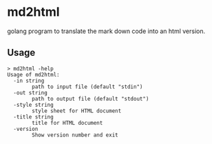 md2html
=======

golang program to translate the mark down code into an html
version.

Usage
-----

```
> md2html -help
Usage of md2html:
  -in string
    	path to input file (default "stdin")
  -out string
    	path to output file (default "stdout")
  -style string
    	style sheet for HTML document
  -title string
    	title for HTML document
  -version
    	Show version number and exit
```
